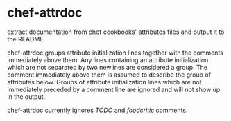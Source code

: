 chef-attrdoc
============

extract documentation from chef cookbooks' attributes files and output it to the README


chef-attrdoc groups attribute initialization lines together with the comments immediately above them. Any lines containing an attribute initialization which are not separated by two newlines are considered a group. The comment immediately above them is assumed to describe the group of attributes below. Groups of attribute initialization lines which are not immediately preceded by a comment line are ignored and will not show up in the output.

chef-attrdoc currently ignores *TODO* and *foodcritic* comments.